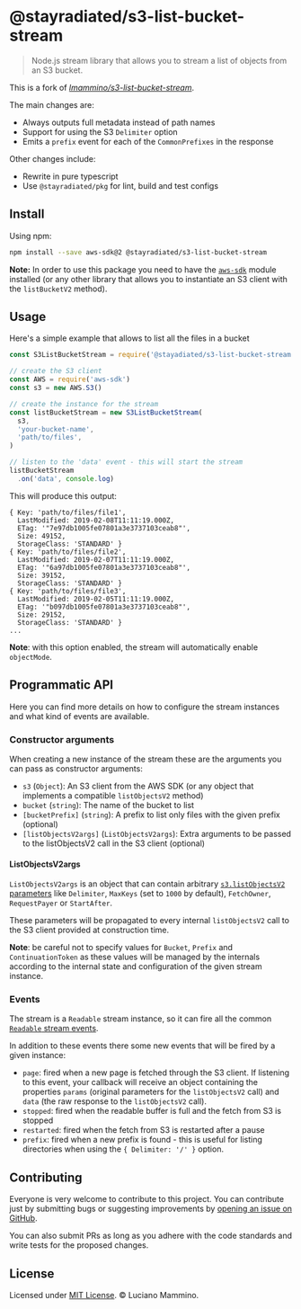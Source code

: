 # @stayradiated/s3-list-bucket-stream

> Node.js stream library that allows you to stream a list of objects from an S3
> bucket.

This is a fork of
[*lmammino/s3-list-bucket-stream*](https://github.com/lmammino/s3-list-bucket-stream).

The main changes are:

- Always outputs full metadata instead of path names
- Support for using the S3 `Delimiter` option
- Emits a `prefix` event for each of the `CommonPrefixes` in the response

Other changes include:

- Rewrite in pure typescript
- Use `@stayradiated/pkg` for lint, build and test configs

## Install

Using npm:

```bash
npm install --save aws-sdk@2 @stayradiated/s3-list-bucket-stream
```

**Note:** In order to use this package you need to have the
[`aws-sdk`](https://www.npmjs.com/package/aws-sdk) module installed
(or any other library that allows you to instantiate an S3 client with the
`listBucketV2` method).

## Usage

Here's a simple example that allows to list all the files in a bucket

```javascript
const S3ListBucketStream = require('@stayadiated/s3-list-bucket-stream')

// create the S3 client
const AWS = require('aws-sdk')
const s3 = new AWS.S3()

// create the instance for the stream
const listBucketStream = new S3ListBucketStream(
  s3,
  'your-bucket-name',
  'path/to/files',
)

// listen to the 'data' event - this will start the stream
listBucketStream
  .on('data', console.log)
```

This will produce this output:

```plain
{ Key: 'path/to/files/file1',
  LastModified: 2019-02-08T11:11:19.000Z,
  ETag: '"7e97db1005fe07801a3e3737103ceab8"',
  Size: 49152,
  StorageClass: 'STANDARD' }
{ Key: 'path/to/files/file2',
  LastModified: 2019-02-07T11:11:19.000Z,
  ETag: '"6a97db1005fe07801a3e3737103ceab8"',
  Size: 39152,
  StorageClass: 'STANDARD' }
{ Key: 'path/to/files/file3',
  LastModified: 2019-02-05T11:11:19.000Z,
  ETag: '"b097db1005fe07801a3e3737103ceab8"',
  Size: 29152,
  StorageClass: 'STANDARD' }
...
```

**Note**: with this option enabled, the stream will automatically enable
`objectMode`.

## Programmatic API

Here you can find more details on how to configure the stream instances and
what kind of events are available.

### Constructor arguments

When creating a new instance of the stream these are the arguments you can pass
as constructor arguments:

 - `s3` (`Object`): An S3 client from the AWS SDK (or any object that
   implements a compatible `listObjectsV2` method)
 - `bucket` (`string`): The name of the bucket to list
 - `[bucketPrefix]` (`string`): A prefix to list only files with the given
   prefix (optional)
 - `[listObjectsV2args]` (`ListObjectsV2args`): Extra arguments to be passed to
   the listObjectsV2 call in the S3 client (optional)

#### ListObjectsV2args

`ListObjectsV2args` is an object that can contain arbitrary [`s3.listObjectsV2`
parameters](https://docs.aws.amazon.com/AWSJavaScriptSDK/latest/AWS/S3.html#listObjectsV2-property)
like `Delimiter`, `MaxKeys` (set to `1000` by default), `FetchOwner`,
`RequestPayer` or `StartAfter`.

These parameters will be propagated to every internal `listObjectsV2` call to
the S3 client provided at construction time.

**Note**: be careful not to specify values for `Bucket`, `Prefix` and
`ContinuationToken` as these values will be managed by the internals according
to the internal state and configuration of the given stream instance.

### Events

The stream is a `Readable` stream instance, so it can fire all the common
[`Readable` stream
events](https://nodejs.org/api/stream.html#stream_class_stream_readable).

In addition to these events there some new events that will be fired by a given
instance:

 - `page`: fired when a new page is fetched through the S3 client. If listening
   to this event, your callback will receive an object containing the
   properties `params` (original parameters for the `listObjectsV2` call)
   and `data` (the raw response to the `listObjectsV2` call).
 - `stopped`: fired when the readable buffer is full and the fetch from S3 is
   stopped
 - `restarted`: fired when the fetch from S3 is restarted after a pause
 - `prefix`: fired when a new prefix is found - this is useful for listing
   directories when using the `{ Delimiter: '/' }` option.

## Contributing

Everyone is very welcome to contribute to this project. You can contribute just
by submitting bugs or suggesting improvements by [opening an issue on
GitHub](https://github.com/stayradiated/s3-list-bucket-stream/issues).

You can also submit PRs as long as you adhere with the code standards and write
tests for the proposed changes.

## License

Licensed under [MIT License](LICENSE). © Luciano Mammino.
